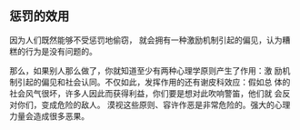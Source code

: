 ## 惩罚的效用

因为人们既然能够不受惩罚地偷窃，
就会拥有一种激励机制引起的偏见，认为糟糕的行为是没有问题的。

那么，如果别人那么做了，你就知道至少有两种心理学原则产生了作用：激
励机制引起的偏见和社会认同。不仅如此，发挥作用的还有谢皮科效应：假如总
体的社会风气很坏，许多人因此而获得利益，你们要是想对此吹响警笛，他们就
会反对你们，变成危险的敌人。
漠视这些原则、容许作恶是非常危险的。强大的心理力量会造成很多恶果。
